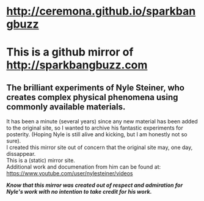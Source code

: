 # http://ceremona.github.io/sparkbangbuzz
#
# This is a github mirror of http://sparkbangbuzz.com 
## The brilliant experiments of Nyle Steiner, who creates complex physical phenomena using commonly available materials.

It has been a minute (several years) since any new material has been added to the original site, so I wanted 
to archive his fantastic experiments for posterity.  (Hoping Nyle is still alive and kicking, but I am honestly not so sure).  
I created this mirror site out of concern that the original site may, one day, dissappear.  
This is a (static) mirror site.  
Additional work and documenation from him can be found at: 
https://www.youtube.com/user/nylesteiner/videos

**_Know that this mirror was created out of respect and admiration for Nyle's work with no intention to take credit for his work._** 
